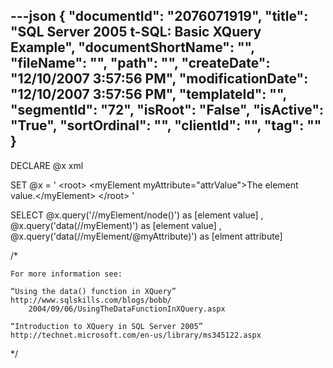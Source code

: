 ---json
{
  "documentId": "2076071919",
  "title": "SQL Server 2005 t-SQL: Basic XQuery Example",
  "documentShortName": "",
  "fileName": "",
  "path": "",
  "createDate": "12/10/2007 3:57:56 PM",
  "modificationDate": "12/10/2007 3:57:56 PM",
  "templateId": "",
  "segmentId": "72",
  "isRoot": "False",
  "isActive": "True",
  "sortOrdinal": "",
  "clientId": "",
  "tag": ""
}
---

DECLARE @x xml

SET @x = '
&lt;root&gt;
    &lt;myElement myAttribute=&quot;attrValue&quot;&gt;The element value.&lt;/myElement&gt;
&lt;/root&gt;
'

SELECT
    @x.query('//myElement/node()') as [element value]
,   @x.query('data(//myElement)') as [element value]
,   @x.query('data(//myElement/@myAttribute)') as [elment attribute]

/*

    For more information see:

    “Using the data() function in XQuery”
    http://www.sqlskills.com/blogs/bobb/
        2004/09/06/UsingTheDataFunctionInXQuery.aspx

    “Introduction to XQuery in SQL Server 2005”
    http://technet.microsoft.com/en-us/library/ms345122.aspx

*/
